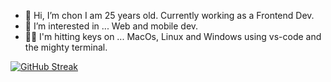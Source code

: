 - 👋 Hi, I’m chon
I am 25 years old. Currently working as a Frontend Dev.
- 👀 I’m interested in ... 
Web and mobile dev.
- 👨‍💻 I'm hitting keys on ...
 MacOs, Linux and Windows using vs-code and the mighty terminal.

[![GitHub Streak](https://streak-stats.demolab.com/?user=c-h-o-n&theme=holi-theme&hide_border=true&mode=weekly)](https://git.io/streak-stats)

<!---
c-h-o-n/chon is a ✨ special ✨ repository because its `README.md` (this file) appears on your GitHub profile.
You can click the Preview link to take a look at your changes.
--->
